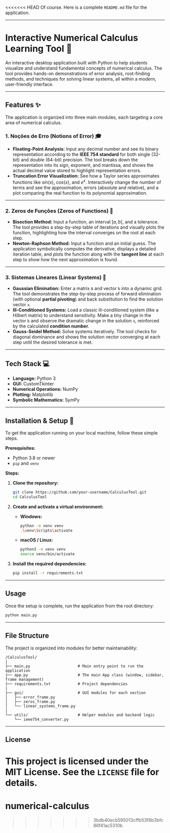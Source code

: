 <<<<<<< HEAD
Of course. Here is a complete `README.md` file for the application.

-----

# Interactive Numerical Calculus Learning Tool 🧮

An interactive desktop application built with Python to help students visualize and understand fundamental concepts of numerical calculus. The tool provides hands-on demonstrations of error analysis, root-finding methods, and techniques for solving linear systems, all within a modern, user-friendly interface.

-----

## Features ✨

The application is organized into three main modules, each targeting a core area of numerical calculus.

### **1. Noções de Erro (Notions of Error) 🎓**

  * **Floating-Point Analysis:** Input any decimal number and see its binary representation according to the **IEEE 754 standard** for both single (32-bit) and double (64-bit) precision. The tool breaks down the representation into its sign, exponent, and mantissa, and shows the actual decimal value stored to highlight representation errors.
  * **Truncation Error Visualization:** See how a Taylor series approximates functions like $sin(x)$, $cos(x)$, and $e^x$. Interactively change the number of terms and see the approximation, errors (absolute and relative), and a plot comparing the real function to its polynomial approximation.

-----

### **2. Zeros de Funções (Zeros of Functions) 🎯**

  * **Bisection Method:** Input a function, an interval $[a, b]$, and a tolerance. The tool provides a step-by-step table of iterations and visually plots the function, highlighting how the interval converges on the root at each step.
  * **Newton-Raphson Method:** Input a function and an initial guess. The application symbolically computes the derivative, displays a detailed iteration table, and plots the function along with the **tangent line** at each step to show how the next approximation is found.

-----

### **3. Sistemas Lineares (Linear Systems) 🔢**

  * **Gaussian Elimination:** Enter a matrix `A` and vector `b` into a dynamic grid. The tool demonstrates the step-by-step process of forward elimination (with optional **partial pivoting**) and back substitution to find the solution vector `x`.
  * **Ill-Conditioned Systems:** Load a classic ill-conditioned system (like a Hilbert matrix) to understand sensitivity. Make a tiny change in the vector `b` and observe the dramatic change in the solution `x`, reinforced by the calculated **condition number**.
  * **Gauss-Seidel Method:** Solve systems iteratively. The tool checks for diagonal dominance and shows the solution vector converging at each step until the desired tolerance is met.

-----

## Tech Stack 💻

  * **Language:** Python 3
  * **GUI:** CustomTkinter
  * **Numerical Operations:** NumPy
  * **Plotting:** Matplotlib
  * **Symbolic Mathematics:** SymPy

-----

## Installation & Setup 🚀

To get the application running on your local machine, follow these simple steps.

**Prerequisites:**

  * Python 3.8 or newer
  * `pip` and `venv`

**Steps:**

1.  **Clone the repository:**

    ```bash
    git clone https://github.com/your-username/CalculusTool.git
    cd CalculusTool
    ```

2.  **Create and activate a virtual environment:**

      * **Windows:**
        ```bash
        python -m venv venv
        .\venv\Scripts\activate
        ```
      * **macOS / Linux:**
        ```bash
        python3 -m venv venv
        source venv/bin/activate
        ```

3.  **Install the required dependencies:**

    ```bash
    pip install -r requirements.txt
    ```

-----

## Usage

Once the setup is complete, run the application from the root directory:

```bash
python main.py
```

-----

## File Structure

The project is organized into modules for better maintainability:

```
/CalculusTool/
|
├── main.py                     # Main entry point to run the application
├── app.py                      # The main App class (window, sidebar, frame management)
├── requirements.txt            # Project dependencies
|
├── gui/                        # GUI modules for each section
│   ├── error_frame.py
│   ├── zeros_frame.py
│   └── linear_systems_frame.py
|
└── utils/                      # Helper modules and backend logic
    └── ieee754_converter.py
```

-----

## License

This project is licensed under the MIT License. See the `LICENSE` file for details.
=======
# numerical-calculus
>>>>>>> 3bdb40ecb595013cffb53f8b3bfc86f41ac5310b

